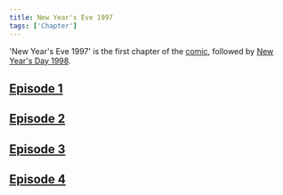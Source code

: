 ```yaml
---
title: New Year's Eve 1997
tags: ['Chapter']
---
```

'New Year's Eve 1997' is the first chapter of the [comic](/_wiki/index.md), followed by [New Year's Day 1998](/_wiki/new-years-day-1998.md).

## [Episode 1](https://tapas.io/episode/1278135)

## [Episode 2](https://tapas.io/episode/1278138)

## [Episode 3](https://tapas.io/episode/1278141)

## [Episode 4](https://tapas.io/episode/1278143)

